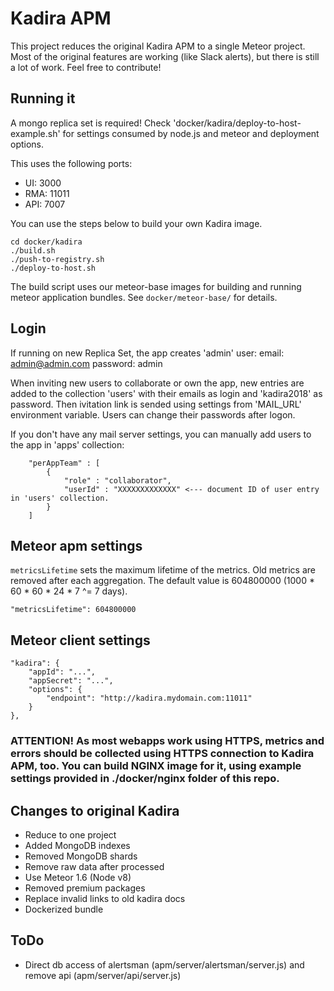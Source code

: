 # Kadira APM

This project reduces the original Kadira APM to a single Meteor project.
Most of the original features are working (like Slack alerts), but there is still a lot of work.
Feel free to contribute!

## Running it

A mongo replica set is required!
Check 'docker/kadira/deploy-to-host-example.sh' for settings consumed by node.js and meteor and deployment options.

This uses the following ports:

* UI: 3000
* RMA: 11011
* API: 7007

You can use the steps below to build your own Kadira image.
```
cd docker/kadira
./build.sh
./push-to-registry.sh
./deploy-to-host.sh
```
The build script uses our meteor-base images for building and running meteor application bundles. See `docker/meteor-base/` for details.

## Login

If running on new Replica Set, the app creates 'admin' user:
email: admin@admin.com
password: admin

When inviting new users to collaborate or own the app, new entries are added to the collection 'users' with their emails as login and 'kadira2018' as password. Then ivitation link is sended using settings from 'MAIL_URL' environment variable. Users can change their passwords after logon.

If you don't have any mail server settings, you can manually add users to the app in 'apps' collection:
```
    "perAppTeam" : [ 
        {
            "role" : "collaborator",
            "userId" : "XXXXXXXXXXXXX" <--- document ID of user entry in 'users' collection.
        }
    ]
```


## Meteor apm settings
`metricsLifetime` sets the maximum lifetime of the metrics. Old metrics are removed after each aggregation.
The default value is 604800000 (1000 * 60 * 60 * 24 * 7 ^= 7 days).

```
"metricsLifetime": 604800000
```

## Meteor client settings
```
"kadira": {
    "appId": "...",
    "appSecret": "...",
    "options": {
        "endpoint": "http://kadira.mydomain.com:11011"
    }
},
```
### ATTENTION! As most webapps work using HTTPS, metrics and errors should be collected using HTTPS connection to Kadira APM, too. You can build NGINX image for it, using example settings provided in ./docker/nginx folder of this repo.

## Changes to original Kadira

* Reduce to one project
* Added MongoDB indexes
* Removed MongoDB shards
* Remove raw data after processed
* Use Meteor 1.6 (Node v8)
* Removed premium packages
* Replace invalid links to old kadira docs
* Dockerized bundle

## ToDo

* Direct db access of alertsman (apm/server/alertsman/server.js) and remove api (apm/server/api/server.js)
